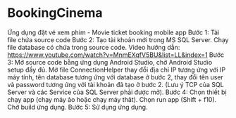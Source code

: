 # BookingCinema
Ứng dụng đặt vé xem phim  - Movie ticket booking mobile app
Bước 1: Tải file chứa source code
Bước 2: Tạo tài khoản mới trong MS SQL Server. Chạy file database có chứa trong source code. Video hướng dẫn: https://www.youtube.com/watch?v=MnmEXqfV5BU&list=LL&index=1
Bước 3: Mở source code bằng ứng dụng Android Studio, chờ Android Studio setup đầy đủ. Mở file ConnectionHelper thay đổi địa chỉ IP tương ứng với IP máy tính, tên database tương ứng với database ở bước 2, thay đổi tên user và password tương ứng với tài khoản đã tạo ở bước 2. (Lưu ý TCP của SQL Server và các Service của SQL Server phải được mở).
Bước 4: Chọn thiết bị chạy app (chạy máy ảo hoặc chạy máy thât). Chọn run app (Shift + f10). Chờ build ứng dụng.
Bước 5: Sử dụng ứng dụng.

